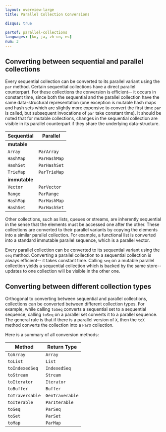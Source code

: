 ```yaml
---
layout: overview-large
title: Parallel Collection Conversions

disqus: true

partof: parallel-collections
languages: [ko, ja, zh-cn, es]
num: 3
---
```


## Converting between sequential and parallel collections

Every sequential collection can be converted to its parallel variant
using the `par` method. Certain sequential collections have a
direct parallel counterpart. For these collections the conversion is
efficient-- it occurs in constant time, since both the sequential and
the parallel collection have the same data-structural representation
(one exception is mutable hash maps and hash sets which are slightly
more expensive to convert the first time `par` is called, but
subsequent invocations of `par` take constant time). It should be
noted that for mutable collections, changes in the sequential collection are
visible in its parallel counterpart if they share the underlying data-structure.

| Sequential    | Parallel       |
| ------------- | -------------- |
| **mutable**   |                |
| `Array`       | `ParArray`     |
| `HashMap`     | `ParHashMap`   |
| `HashSet`     | `ParHashSet`   |
| `TrieMap`     | `ParTrieMap`   |
| **immutable** |                |
| `Vector`      | `ParVector`    |
| `Range`       | `ParRange`     |
| `HashMap`     | `ParHashMap`   |
| `HashSet`     | `ParHashSet`   |

Other collections, such as lists, queues or streams, are inherently sequential
in the sense that the elements must be accessed one after the other. These
collections are converted to their parallel variants by copying the elements
into a similar parallel collection. For example, a functional list is
converted into a standard immutable parallel sequence, which is a parallel
vector.

Every parallel collection can be converted to its sequential variant
using the `seq` method. Converting a parallel collection to a
sequential collection is always efficient-- it takes constant
time. Calling `seq` on a mutable parallel collection yields a
sequential collection which is backed by the same store-- updates to
one collection will be visible in the other one.


## Converting between different collection types

Orthogonal to converting between sequential and parallel collections,
collections can be converted between different collection types. For
example, while calling `toSeq` converts a sequential set to a
sequential sequence, calling `toSeq` on a parallel set converts it to
a parallel sequence. The general rule is that if there is a
parallel version of `X`, then the `toX` method converts the collection
into a `ParX` collection.

Here is a summary of all conversion methods:

| Method         | Return Type    |
| -------------- | -------------- |
| `toArray`      | `Array`        |
| `toList`       | `List`         |
| `toIndexedSeq` | `IndexedSeq`   |
| `toStream`     | `Stream`       |
| `toIterator`   | `Iterator`     |
| `toBuffer`     | `Buffer`       |
| `toTraversable`| `GenTraverable`|
| `toIterable`   | `ParIterable`  |
| `toSeq`        | `ParSeq`       |
| `toSet`        | `ParSet`       |
| `toMap`        | `ParMap`       |

   

